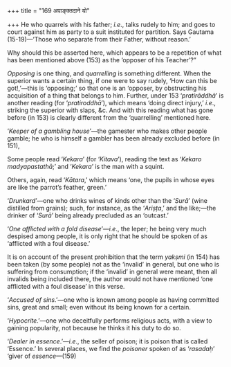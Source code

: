 +++
title = "169 अपाङ्क्तदाने यो"

+++
He who quarrels with his father; *i.e*., talks rudely to him; and goes
to court against him as party to a suit instituted for partition. Says
Gautama (15-19)—‘Those who separate from their Father, without reason.’

Why should this be asserted here, which appears to be a repetition of
what has been mentioned above (153) as the ‘opposer of his Teacher’?”

*Opposing* is one thing, and *quarrelling* is something different. When
the superior wants a certain thing, if one were to say rudely, ‘How can
this be got!,’—this is ‘opposing;’ so that one is an ‘opposer, by
obstructing his acquisition of a thing that belongs to him. Further,
under 153 ‘*pratirāddhā*’ is another reading (for ‘*pratiroddhā*’),
which means ‘doing direct injury,’ *i.e*., striking the superior with
slaps, &c. And with this reading what has gone before (in 153) is
clearly different from the ‘quarrelling’ mentioned here.

‘*Keeper of a gambling house*’—the gamester who makes other people
gamble; he who is himself a gambler has been already excluded before (in
151),

Some people read ‘*Kekara*’ (for ‘*Kitava*’), reading the text as
‘*Kekaro madyapastathā*;’ and ‘*Kekara*’ is the man with a squint.

Others, again, read ‘*Kātara*,’ which means ‘one, the pupils in whose
eyes are like the parrot’s feather, green.’

‘*Drunkard*’—one who drinks wines of kinds other than the ‘*Surā*’ (wine
distilled from grains); such, for instance, as the ‘*Ariṣṭa*,’ and the
like;—the drinker of ‘*Surā*’ being already precluded as an ‘outcast.’

‘*One afflicted with a fold disease*’—*i.e*., the leper; he being very
much despised among people, it is only right that he should be spoken of
as ‘afflicted with a foul disease.’

It is on account of the present prohibition that the term *yakṣmi* (in
154) has been taken (by some people) not as the ‘invalid’ in general,
but one who is suffering from consumption; if the ‘invalid’ in general
were meant, then all invalids being included there, the author would not
have mentioned ‘one afflicted with a foul disease’ in this verse.

‘*Accused of sins*.’—one who is known among people as having committed
sins, great and small; even without its being known for a certain.

‘*Hypocrite*.’—one who deceitfully performs religious acts, with a view
to gaining popularity, not because he thinks it his duty to do so.

‘*Dealer in essence*.’—*i.e*., the seller of poison; it is poison that
is called ‘Essence.’ In several places, we find the *poisoner* spoken of
as ‘*rasadaḥ*’ ‘giver of *essence*—(159)


